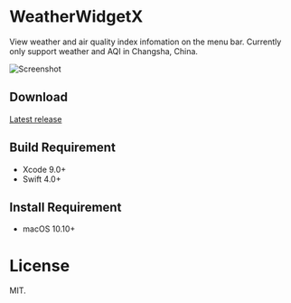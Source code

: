 # WeatherWidgetX
View weather and air quality index infomation on the menu bar.
Currently only support weather and AQI in Changsha, China.

![Screenshot](https://ws3.sinaimg.cn/large/006tNc79ly1fha52b9gaij30im0j8gqj.jpg)

## Download
[Latest release](https://github.com/JunyuKuang/WeatherWidgetX/releases)

## Build Requirement
- Xcode 9.0+
- Swift 4.0+

## Install Requirement
- macOS 10.10+

# License
MIT.
